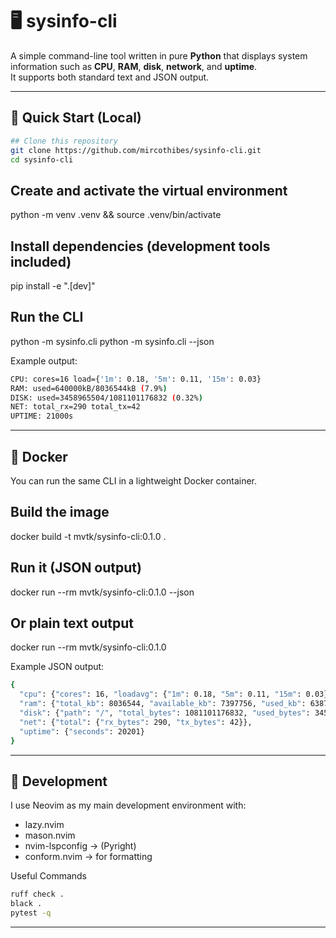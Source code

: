 # 🖥️ sysinfo-cli

A simple command-line tool written in pure **Python** that displays system information such as **CPU**, **RAM**, **disk**, **network**, and **uptime**.  
It supports both standard text and JSON output.

---

## 🚀 Quick Start (Local)

```bash
## Clone this repository
git clone https://github.com/mircothibes/sysinfo-cli.git
cd sysinfo-cli
```

## Create and activate the virtual environment
python -m venv .venv && source .venv/bin/activate

## Install dependencies (development tools included)
pip install -e ".[dev]"

## Run the CLI
python -m sysinfo.cli
python -m sysinfo.cli --json

Example output:
```bash
CPU: cores=16 load={'1m': 0.18, '5m': 0.11, '15m': 0.03}
RAM: used=640000kB/8036544kB (7.9%)
DISK: used=3458965504/1081101176832 (0.32%)
NET: total_rx=290 total_tx=42
UPTIME: 21000s
```
---

## 🐳 Docker

You can run the same CLI in a lightweight Docker container.

## Build the image
docker build -t mvtk/sysinfo-cli:0.1.0 .

## Run it (JSON output)
docker run --rm mvtk/sysinfo-cli:0.1.0 --json

## Or plain text output
docker run --rm mvtk/sysinfo-cli:0.1.0

Example JSON output:
```bash
{
  "cpu": {"cores": 16, "loadavg": {"1m": 0.18, "5m": 0.11, "15m": 0.03}},
  "ram": {"total_kb": 8036544, "available_kb": 7397756, "used_kb": 638788, "percent": 7.95},
  "disk": {"path": "/", "total_bytes": 1081101176832, "used_bytes": 3458957312, "free_bytes": 1022649864192, "percent": 0.32},
  "net": {"total": {"rx_bytes": 290, "tx_bytes": 42}},
  "uptime": {"seconds": 20201}
}
```

---

## 🧰 Development

I use Neovim as my main development environment with:
- lazy.nvim
- mason.nvim
- nvim-lspconfig -> (Pyright)
- conform.nvim -> for formatting

Useful Commands
```bash
ruff check .
black .
pytest -q
```

---




